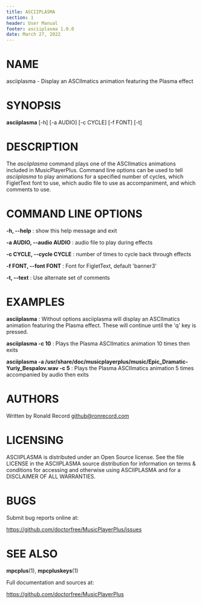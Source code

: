 ```yaml
---
title: ASCIIPLASMA
section: 1
header: User Manual
footer: asciiplasma 1.0.0
date: March 27, 2022
---
```

# NAME
asciiplasma - Display an ASCIImatics animation featuring the Plasma effect

# SYNOPSIS
**asciiplasma** [-h] [-a AUDIO] [-c CYCLE] [-f FONT] [-t]

# DESCRIPTION
The *asciiplasma* command plays one of the ASCIImatics animations included in
MusicPlayerPlus. Command line options can be used to tell *asciiplasma* to play
animations for a specified number of cycles, which FigletText font to use,
which audio file to use as accompaniment, and which comments to use.

# COMMAND LINE OPTIONS
**-h, --help**
: show this help message and exit

**-a AUDIO, --audio AUDIO**
: audio file to play during effects

**-c CYCLE, --cycle CYCLE**
: number of times to cycle back through effects

**-f FONT, --font FONT**
: Font for FigletText, default 'banner3'

**-t, --text**
: Use alternate set of comments

# EXAMPLES
**asciiplasma**
: Without options asciiplasma will display an ASCIImatics animation featuring the Plasma effect. These will continue until the 'q' key is pressed.

**asciiplasma -c 10**
: Plays the Plasma ASCIImatics animation 10 times then exits 

**asciiplasma -a /usr/share/doc/musicplayerplus/music/Epic_Dramatic-Yuriy_Bespalov.wav -c 5**
: Plays the Plasma ASCIImatics animation 5 times accompanied by audio then exits 

# AUTHORS
Written by Ronald Record github@ronrecord.com

# LICENSING
ASCIIPLASMA is distributed under an Open Source license.
See the file LICENSE in the ASCIIPLASMA source distribution
for information on terms &amp; conditions for accessing and
otherwise using ASCIIPLASMA and for a DISCLAIMER OF ALL WARRANTIES.

# BUGS
Submit bug reports online at:

https://github.com/doctorfree/MusicPlayerPlus/issues

# SEE ALSO
**mpcplus**(1), **mpcpluskeys**(1)

Full documentation and sources at:

https://github.com/doctorfree/MusicPlayerPlus

